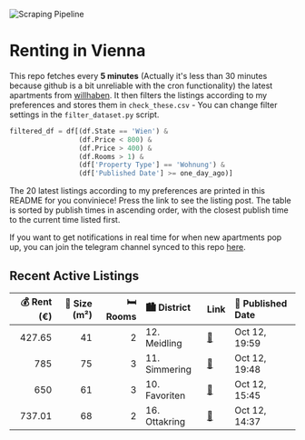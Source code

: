 ![Scraping Pipeline](https://github.com/AthomsG/renting-in-vienna/actions/workflows/run_pipeline.yml/badge.svg)


# Renting in Vienna

This repo fetches every **5 minutes** (Actually it's less than 30 minutes because github is a bit unreliable with the cron functionality) the latest apartments from [willhaben](https://www.willhaben.at/).
It then filters the listings according to my preferences and stores them in `check_these.csv` - You can change filter settings in the `filter_dataset.py` script.

```python
filtered_df = df[(df.State == 'Wien') & 
                 (df.Price < 800) &
                 (df.Price > 400) &
                 (df.Rooms > 1) &
                 (df['Property Type'] == 'Wohnung') &
                 (df['Published Date'] >= one_day_ago)]
```

The 20 latest listings according to my preferences are printed in this README for you conviniece! Press the link to see the listing post.
The table is sorted by publish times in ascending order, with the closest publish time to the current time listed first.

If you want to get notifications in real time for when new apartments pop up, you can join the telegram channel synced to this repo [here](https://t.me/+1HPAYOf5BSsyNTlk).

## Recent Active Listings

|   💰 Rent (€) |   📏 Size (m²) |   🛏️ Rooms | 🏙️ District   | Link                                                                                                                                                                                                               | 📅 Published Date   |
|-------------:|--------------:|-----------:|:--------------|:-------------------------------------------------------------------------------------------------------------------------------------------------------------------------------------------------------------------|:-------------------|
|       427.65 |            41 |          2 | 12. Meidling  | [🔗](https://www.willhaben.at/iad/immobilien/d/mietwohnungen/wien/wien-1120-meidling/2-zimmer-wohnung-im-erdgeschoss---direktvergabe-%28nur-mit-g%C3%BCltigem-wiener-wohn-ticket-vor-dem-30.09.2025%29-1991592446/) | Oct 12, 19:59      |
|       785    |            75 |          3 | 11. Simmering | [🔗](https://www.willhaben.at/iad/immobilien/d/mietwohnungen/wien/wien-1110-simmering/%28reserviert%29-gemeinde-wohnung-75m2-im-11.-bezirk-%28-nur-mit-wohnticket-vor-dem-31.03.2025%29-908634689/)                 | Oct 12, 19:48      |
|       650    |            61 |          3 | 10. Favoriten | [🔗](https://www.willhaben.at/iad/immobilien/d/mietwohnungen/wien/wien-1100-favoriten/gemeindewohnung-2086863769/)                                                                                                  | Oct 12, 15:45      |
|       737.01 |            68 |          2 | 16. Ottakring | [🔗](https://www.willhaben.at/iad/immobilien/d/mietwohnungen/wien/wien-1160-ottakring/%28reserviert%29-wohnung-vermieten-2082541844/)                                                                               | Oct 12, 14:37      |

